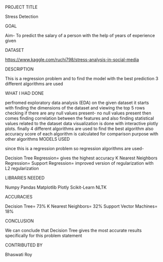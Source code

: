 PROJECT TITLE

Stress Detection

GOAL

Aim- To predict the salary of a person with the help of years of experience given

DATASET

https://www.kaggle.com/ruchi798/stress-analysis-in-social-media

DESCRIPTION

This is a regression problem and to find the model with the best prediction 3 different algorithms are used

WHAT I HAD DONE

perfromed exploratory data analysis (EDA) on the given dataset
it starts with finding the dimensions of the dataset and viewing the top 5 rows
checking if there are any null values present- no null values present
then comes finding correlation between the features and also finding statistical values related to the dataset
data visualization is done with interactive plotly plots.
finally 4 different algorithms are used to find the best algorithm
also accuracy score of each algorithm is calculated for comparison purpose with other algorithms
MODELS USED

since this is a regression problem so regression algorithms are used-

Decision Tree Regression= gives the highest accuracy
K Nearest Neighbors Regression= 
Support Regression= improved version of regularization with L2 regularization


LIBRARIES NEEDED

Numpy
Pandas
Matplotlib
Plotly
Scikit-Learn
NLTK

ACCURACIES

Decision Tree= 73%
K Nearest Neighbors= 32%
Support Vector Machines= 18%


CONCLUSION

We can conclude that Decision Tree gives the most accurate results specifically for this problem statement

CONTRIBUTED BY

Bhaswati Roy
